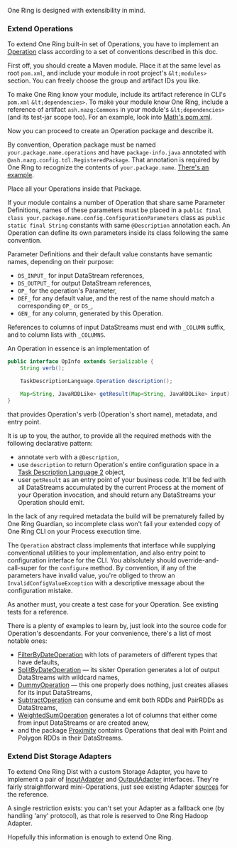 One Ring is designed with extensibility in mind.

### Extend Operations

To extend One Ring built-in set of Operations, you have to implement an [Operation](./Commons/src/main/java/ash/nazg/spark/Operation.java) class according to a set of conventions described in this doc.

First off, you should create a Maven module. Place it at the same level as root `pom.xml`, and include your module in root project's `&lt;modules>` section. You can freely choose the group and artifact IDs you like.

To make One Ring know your module, include its artifact reference in CLI's `pom.xml` `&lt;dependencies>`. To make your module know One Ring, include a reference of artifact `ash.nazg:Commons` in your module's `&lt;dependencies>` (and its test-jar scope too). For an example, look into [Math's pom.xml](./Math/pom.xml).

Now you can proceed to create an Operation package and describe it.

By convention, Operation package must be named `your.package.name.operations` and have `package-info.java` annotated with `@ash.nazg.config.tdl.RegisteredPackage`. That annotation is required by One Ring to recognize the contents of `your.package.name`. [There's an example](./Math/src/main/java/ash/nazg/math/operations/package-info.java).

Place all your Operations inside that Package.

If your module contains a number of Operation that share same Parameter Definitions, names of these parameters must be placed in a `public final class your.package.name.config.ConfigurationParameters` class as `public static final String` constants with same `@Description` annotation each. An Operation can define its own parameters inside its class following the same convention.

Parameter Definitions and their default value constants have semantic names, depending on their purpose:
* `DS_INPUT_` for input DataStream references,
* `DS_OUTPUT_` for output DataStream references,
* `OP_` for the operation's Parameter,
* `DEF_` for any default value, and the rest of the name should match a corresponding `OP_` or `DS_`,
* `GEN_` for any column, generated by this Operation.
 
References to columns of input DataStreams must end with `_COLUMN` suffix, and to column lists with `_COLUMNS`.
 
An Operation in essence is an implementation of
```java
public interface OpInfo extends Serializable {
    String verb();

    TaskDescriptionLanguage.Operation description();

    Map<String, JavaRDDLike> getResult(Map<String, JavaRDDLike> input) throws Exception;
}
```
that provides Operation's verb (Operation's short name), metadata, and entry point.

It is up to you, the author, to provide all the required methods with the following declarative pattern:
* annotate `verb` with a `@Description`,
* use `description` to return Operation's entire configuration space in a [Task Description Language 2](./Commons/src/main/java/ash/nazg/config/tdl/TaskDescriptionLanguage.java) object,
* user `getResult` as an entry point of your business code. It'll be fed with all DataStreams accumulated by the current Process at the moment of your Operation invocation, and should return any DataStreams your Operation should emit.

 In the lack of any required metadata the build will be prematurely failed by One Ring Guardian, so incomplete class won't fail your extended copy of One Ring CLI on your Process execution time.

The `Operation` abstract class implements that interface while supplying conventional utilities to your implementation, and also entry point to configuration interface for the CLI. You ablsolutely should override-and-call-super for the `configure` method. By convention, if any of the parameters have invalid value, you're obliged to throw an `InvalidConfigValueException` with a descriptive message about the configuration mistake.

As another must, you create a test case for your Operation. See existing tests for a reference.

There is a plenty of examples to learn by, just look into the source code for Operation's descendants. For your convenience, there's a list of most notable ones:
* [FilterByDateOperation](./DateTime/src/main/java/ash/nazg/datetime/operations/FilterByDateOperation.java) with lots of parameters of different types that have defaults,
* [SplitByDateOperation](./DateTime/src/main/java/ash/nazg/datetime/operations/SplitByDateOperation.java) — its sister Operation generates a lot of output DataStreams with wildcard names,
* [DummyOperation](./Commons/src/main/java/ash/nazg/commons/operations/DummyOperation.java) — this one properly does nothing, just creates aliases for its input DataStreams,
* [SubtractOperation](./Commons/src/main/java/ash/nazg/commons/operations/SubtractOperation.java) can consume and emit both RDDs and PairRDDs as DataStreams,
* [WeightedSumOperation](./Math/src/main/java/ash/nazg/math/operations/WeightedSumOperation.java) generates a lot of columns that either come from input DataStreams or are created anew,
* and the package [Proximity](./Proximity/src/main/java/ash/nazg/proximity/operations/package-info.java) contains Operations that deal with Point and Polygon RDDs in their DataStreams.

### Extend Dist Storage Adapters

To extend One Ring Dist with a custom Storage Adapter, you have to implement a pair of [InputAdapter](./Dist/src/main/java/ash/nazg/storage/InputAdapter.java) and [OutputAdapter](./Dist/src/main/java/ash/nazg/storage/OutputAdapter.java) interfaces. They're fairly straightforward mini-Operations, just see existing Adapter [sources](./Dist/src/main/java/ash/nazg/storage) for the reference.

A single restriction exists: you can't set your Adapter as a fallback one (by handling 'any' protocol), as that role is reserved to One Ring Hadoop Adapter.

Hopefully this information is enough to extend One Ring.
